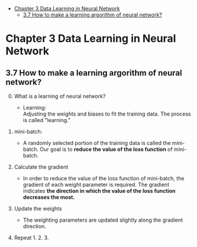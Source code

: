 

<!--
 * @Author       : Jingsheng Lyu
 * @Date         : 2020-07-04 00:11:56
 * @LastEditors  : Jingsheng Lyu
 * @LastEditTime : 2020-07-04 08:29:58
 * @FilePath     : /Deep_Learning/Chapter3/CH3_7/README.md
 * @Github       : https://github.com/jingshenglyu
 * @Web          : https://jingshenglyu.github.io/
 * @E-Mail       : jingshenglyu@gmail.com
--> 
<!-- TOC -->

- [Chapter 3 Data Learning in Neural Network](#chapter-3-data-learning-in-neural-network)
    - [3.7 How to make a learning argorithm of neural network?](#37-how-to-make-a-learning-argorithm-of-neural-network)

<!-- /TOC -->
# Chapter 3 Data Learning in Neural Network

## 3.7 How to make a learning argorithm of neural network?

0. What is a learning of neural network?
    * Learning:  
        Adjusting the weights and biases to fit the training data. The process is called "learning."
1. mini-batch:  
    * A randomly selected portion of the training data is called the mini-batch.
    Our goal is to **reduce the value of the loss function** of mini-batch.

2. Calculate the gradient
    * In order to reduce the value of the loss function of mini-batch, the gradient of each weight parameter is required. The gradient indicates **the direction in which the value of the loss function decreases the most.**

3. Update the weights
    * The weighting parameters are updated slightly along the gradient direction.

4. Repeat 1. 2. 3. 